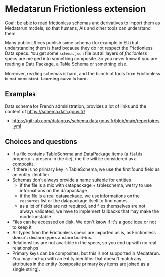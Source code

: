 # Medatarun Frictionless extension

Goal: be able to read frictionless schemas and derivatives to import them as Medatarun models, 
so that humans, AIs and other tools can understand them. 

Many public offices publish some schema (for example in EU) but understanding them is 
hard because they do not respect the Frictionless Data specs. You get some `schema.json` file
but all layers of _frictionless_ specs are merged into something composite. So you never know
if you are reading a Data Package, a Table Schema or something else. 

Moreover, reading schemas is hard, and the bunch of tools from Frictionless is not consistent. 
Learning curve is hard. 

## Examples

Data schema for French administration, provides a lot of links and the content of https://schema.data.gouv.fr/

- https://github.com/datagouv/schema.data.gouv.fr/blob/main/repertoires.yml

## Choices and questions

- If a file contains TableSchema and DataPackage items (a `fields` property is present in the file),
  the file will be considered as a composite.
- If there is no primary key in TableSchema, we use the first found field as an entity identifier
- Schemas don't always provide a name suitable for entities
  - if the file is a mix with datapackage + tableschema, we try to use informations on the datapackage
  - if the file is a real datapackage, we use informations on the `resources` list or the datapackage itself
    to find names. 
  - as a lot of fields are not required, and files themselves are not always validated, we have to implement
    fallbacks that may make the model unstable.
- Files can be accessed on disk. We don't know if it's a good idea or not to keep it
- All types from the Frictionless specs are imported as is, as Frictionless doesn't declare types and are built-ins.
- Relationships are not available in the specs, so you end up with no real relationships
- Primary keys can be composites, but this is not supported in Medatarun. You may end-up with an entity identifier
  that doesn't match any attributes in the entity (composite primary key items are joined as a single string).



